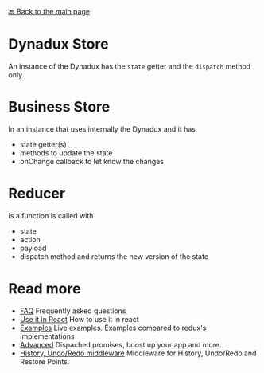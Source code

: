[🔙 Back to the main page](../README.md)

# Dynadux Store

An instance of the Dynadux has the `state` getter and the `dispatch` method only.

# Business Store

In an instance that uses internally the Dynadux and it has 
- state getter(s)
- methods to update the state
- onChange callback to let know the changes

# Reducer

Is a function is called with
- state
- action
- payload 
- dispatch method
and returns the new version of the state

# Read more 

- [FAQ](./doc/FAQ.md) Frequently asked questions
- [Use it in React](./doc/React.md) How to use it in react
- [Examples](./doc/Examples.md) Live examples. Examples compared to redux's implementations
- [Advanced](./doc/Advanced.md) Dispached promises, boost up your app and more.
- [History, Undo/Redo middleware](https://github.com/aneldev/dynadux-history-middleware) Middleware for History, Undo/Redo and Restore Points.
